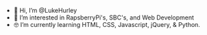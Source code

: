 - 👋 Hi, I’m @LukeHurley
- 👀 I’m interested in RapsberryPi's, SBC's, and Web Development
- 🤓 I’m currently learning HTML, CSS, Javascript, jQuery, & Python.
